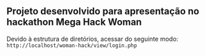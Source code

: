 ## Projeto desenvolvido para apresentação no hackathon Mega Hack Woman

Devido à estrutura de diretórios, acessar do seguinte modo:
```http://localhost/woman-hack/view/login.php```